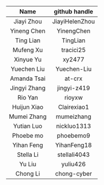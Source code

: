 | Name  | github handle | 
|:---:|:---:|
| Jiayi Zhou | JiayiHelenZhou |
| Yineng Chen | YinengChen |
| Ting Lian | TingLian |
| Mufeng Xu | tracici25 |
| Xinyue Yu | xy2477 |
| Yuechen Liu | Yuechen-Liu |
| Amanda Tsai | at-crx |
| Jingyi Zhang | jingyi-z419 |
| Rio Yan | rioyxw |
| Huijun Xiao | Clairexiao1 |
| Mumei Zhang | mumeizhang |
| Yutian Luo | nickluo1313 |
| Phoebe mo | phoebemo9 |
| Yihan Feng | YihanFeng18 |
| Stella Li | stellali4043 |
| Yu Liu | yuliu426 |
| Chong Li | chong-cyber |